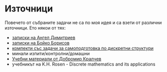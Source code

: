 # Източници
Повечето от събраните задачи не са по моя идея и са взети от различни източници. Ето някои от тях:
- [записки на Ангел Димитриев](https://github.com/Angeld55/Math_courses_seminars_notes_and_tasks)
- [записки на Бойко Борисов](https://drive.google.com/drive/folders/1nySlUUSOIqvHueKI1_S3kOHwRM-jIaFt)
- [компекти със задачи за самоподготовка по дискретни структури](https://fmi.uni-sofia.bg/bg/komplekti-zadaniya-za-domashni-i-kontrolni-raboti)
- минали изпити/контролни/домашни
- [Учебни материали от Добромир Кралчев](https://learn.fmi.uni-sofia.bg/pluginfile.php/417580/mod_resource/content/1/index.htm)
- учебникът на K.H. Rosen - Discrete mathematics and its applications
